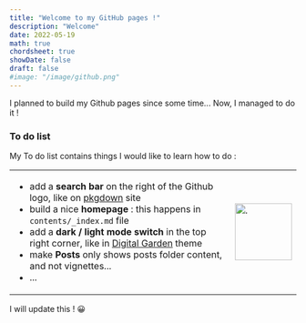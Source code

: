 ```yaml
---
title: "Welcome to my GitHub pages !"
description: "Welcome"
date: 2022-05-19
math: true
chordsheet: true
showDate: false
draft: false
#image: "/image/github.png"
---
```


I planned to build my Github pages since some time... Now, I managed to do it !

### To do list

My To do list contains things I would like to learn how to do :

<table border="0">
<!-- <tr>
    <td><b style="font-size:30px">Title</b></td>
    <td><b style="font-size:30px">Title 2</b></td>
 </tr>
-->
<tr border="0"><td border="0">

* add a **search bar** on the right of the Github logo, like on [pkgdown](https://pkgdown.r-lib.org/) site
* build a nice **homepage** : this happens in `contents/_index.md` file
* add a **dark / light mode switch** in the top right corner, like in [Digital Garden](https://hugo-digital-garden-demo.netlify.app/) theme
* make **Posts** only shows posts folder content, and not vignettes...
* ...
</td>
<td><img src="/image/dragonflower.png" alt="." width="100vw"></td>
</tr>
</table>

I will update this ! &#128512;